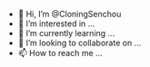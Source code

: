- 👋 Hi, I’m @CloningSenchou
- 👀 I’m interested in ...
- 🌱 I’m currently learning ...
- 💞️ I’m looking to collaborate on ...
- 📫 How to reach me ...

<!---
CloningSenchou/CloningSenchou is a ✨ special ✨ repository because its `README.md` (this file) appears on your GitHub profile.
You can click the Preview link to take a look at your changes.
--->
